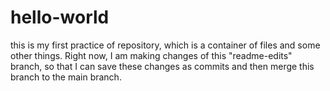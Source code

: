 # hello-world
this is my first practice of repository, which is a container of files and some other things. 
Right now, I am making changes of this "readme-edits" branch, so that I can save these changes as commits and then merge this branch to the main branch.
